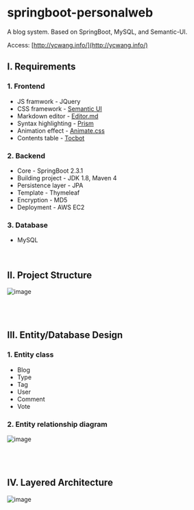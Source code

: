 # springboot-personalweb
 A blog system. Based on SpringBoot, MySQL, and Semantic-UI.

Access: [http://ycwang.info/](http://ycwang.info/)

## I. Requirements

### 1. Frontend
* JS framwork - JQuery
* CSS framework - [Semantic UI](https://semantic-ui.com/)
* Markdown editor - [Editor.md](https://pandao.github.io/editor.md/)
* Syntax highlighting - [Prism](https://github.com/PrismJS/prism)
* Animation effect - [Animate.css](https://animate.style/)
* Contents table - [Tocbot](https://tscanlin.github.io/tocbot/)

### 2. Backend
* Core - SpringBoot 2.3.1
* Building project - JDK 1.8, Maven 4
* Persistence layer - JPA
* Template - Thymeleaf 
* Encryption - MD5
* Deployment - AWS EC2

### 3. Database
* MySQL

<br/>

## II. Project Structure
![image](https://github.com/94ycwang/springboot-personalweb/blob/master/IMG/projectstructure.jpg)
<br/>
<br/>
<br/>
<br/>
## III. Entity/Database Design
### 1. Entity class
* Blog 
* Type
* Tag
* User
* Comment
* Vote
### 2. Entity relationship diagram
![image](https://github.com/94ycwang/springboot-personalweb/blob/master/IMG/ERdiagram.jpg)
<br/>
<br/>
<br/>
<br/>
## IV. Layered Architecture
![image](https://github.com/94ycwang/springboot-personalweb/blob/master/IMG/layer.jpg)
<br/>
<br/>
